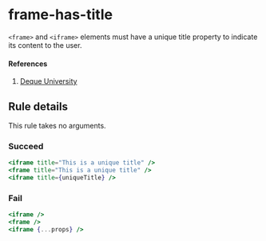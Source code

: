 # frame-has-title

`<frame>` and `<iframe>` elements must have a unique title property to indicate its content to the user.

#### References
1. [Deque University](https://dequeuniversity.com/rules/axe/1.1/frame-title)

## Rule details

This rule takes no arguments.

### Succeed
```jsx
<iframe title="This is a unique title" />
<frame title="This is a unique title" />
<iframe title={uniqueTitle} />
```

### Fail
```jsx
<iframe />
<frame />
<iframe {...props} />
```
